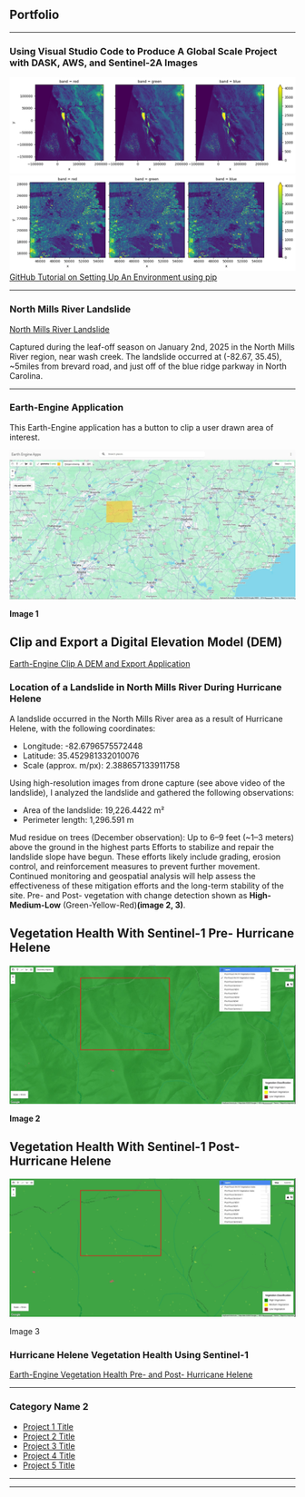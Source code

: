 ## Portfolio

---

### Using Visual Studio Code to Produce A Global Scale Project with DASK, AWS, and Sentinel-2A Images

<img src="images/RGB_Image_SanFrancisco.png"/>
<img src="images/rgb_showing_urbanhotspots.png"/>
<a href='https://github.com/geodegarmo/maxar_project'>GitHub Tutorial on Setting Up An Environment using pip</a>

---
### North Mills River Landslide
<a href='https://sooners-my.sharepoint.com/:v:/r/personal/christopher_j_degarmo-1_ou_edu/Documents/Attachments/MappedLandslide_withDEMS2.mp4?csf=1&web=1&e=LYjyLx&nav=eyJyZWZlcnJhbEluZm8iOnsicmVmZXJyYWxBcHAiOiJTdHJlYW1XZWJBcHAiLCJyZWZlcnJhbFZpZXciOiJTaGFyZURpYWxvZy1MaW5rIiwicmVmZXJyYWxBcHBQbGF0Zm9ybSI6IldlYiIsInJlZmVycmFsTW9kZSI6InZpZXcifX0%3D'>North Mills River Landslide</a>
<p>Captured during the leaf-off season on January 2nd, 2025 in the North Mills River region, near wash creek. The landslide occurred at (-82.67, 35.45), ~5miles from brevard road, and just off of the blue ridge parkway in North Carolina.</p>

---
### Earth-Engine Application
<p>This Earth-Engine application has a button to clip a user drawn area of interest.</p>
<img src="images/earth-engine_app.jpg"/>
<p><b>Image 1</b></p>
<h2>Clip and Export a Digital Elevation Model (DEM)</h2>
<a href='https://ee-degarmocjd.projects.earthengine.app/view/clipdems'>Earth-Engine Clip A DEM and Export Application</a>

<h3>Location of a Landslide in North Mills River During Hurricane Helene</h3>
<p>
A landslide occurred in the North Mills River area as a result of Hurricane Helene, with the following coordinates:

- Longitude: -82.6796575572448
- Latitude: 35.452981332010076
- Scale (approx. m/px): 2.388657133911758

Using high-resolution images from drone capture (see above video of the landslide), I analyzed the landslide and gathered the following observations:

- Area of the landslide: 19,226.4422 m²
- Perimeter length: 1,296.591 m

Mud residue on trees (December observation): Up to 6–9 feet (~1–3 meters) above the ground in the highest parts
Efforts to stabilize and repair the landslide slope have begun. These efforts likely include grading, erosion control, and reinforcement measures to prevent further movement. Continued monitoring and geospatial analysis will help assess the effectiveness of these mitigation efforts and the long-term stability of the site.  Pre- and Post- vegetation with change detection shown as <b>High-Medium-Low</b> (Green-Yellow-Red)<b>(image 2, 3)</b>.</p>
<h2>Vegetation Health With Sentinel-1 Pre- Hurricane Helene</h2>
<img src="images/Pre_Flood_VV-VH_Vegetation_Index.jpg"/>
<p><b>Image 2</b></p>
<h2>Vegetation Health With Sentinel-1 Post- Hurricane Helene</h2>
<img src="images/Post_Flood_VV-VH_Vegetation_Index.jpg"/>
<p>Image 3</p>
<h3>Hurricane Helene Vegetation Health Using Sentinel-1</h3>
<a href='https://ee-degarmocjd.projects.earthengine.app/view/vegetationhealths1-s2'>Earth-Engine Vegetation Health Pre- and Post- Hurricane Helene</a>

---

### Category Name 2

- [Project 1 Title](http://example.com/)
- [Project 2 Title](http://example.com/)
- [Project 3 Title](http://example.com/)
- [Project 4 Title](http://example.com/)
- [Project 5 Title](http://example.com/)

---




---

<!-- Remove above link if you don't want to attibute -->
